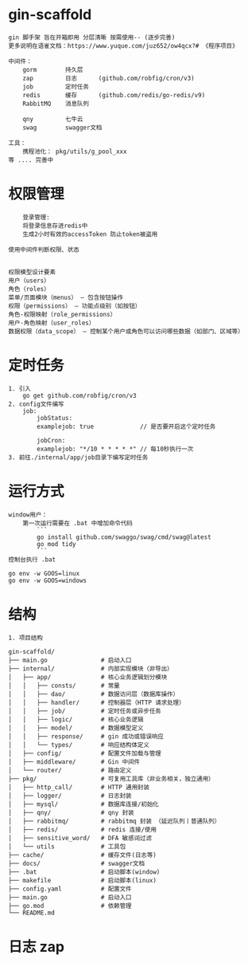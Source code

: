 # gin-scaffold
    gin 脚手架 旨在开箱即用 分层清晰 按需使用-- (逐步完善)
    更多说明在语雀文档：https://www.yuque.com/juz652/ow4qcx?# 《程序项目》

    中间件：
        gorm        持久层
        zap         日志      (github.com/robfig/cron/v3)
        job         定时任务
        redis       缓存      (github.com/redis/go-redis/v9)
        RabbitMQ    消息队列

        qny         七牛云
        swag        swagger文档
        
    工具：
        携程池化： pkg/utils/g_pool_xxx
    等 .... 完善中

# 权限管理
    
```
    登录管理:
    将登录信息存进redis中
    生成2小时有效的accessToken 防止token被盗用
```
    使用中间件判断权限、状态


    权限模型设计要素
    用户（users）
    角色（roles）
    菜单/页面模块（menus） — 包含按钮操作
    权限（permissions） — 功能点级别（如按钮）
    角色-权限映射（role_permissions）
    用户-角色映射（user_roles）
    数据权限（data_scope） — 控制某个用户或角色可以访问哪些数据（如部门、区域等）

# 定时任务
    1. 引入
        go get github.com/robfig/cron/v3
    2. config文件编写
        job:
            jobStatus:
            examplejob: true             // 是否要开启这个定时任务
            
            jobCron:
            examplejob: "*/10 * * * * *" // 每10秒执行一次
    3. 前往./internal/app/job目录下编写定时任务
        

# 运行方式
    window用户：
        第一次运行需要在 .bat 中增加命令代码
            ```
            go install github.com/swaggo/swag/cmd/swag@latest
            go mod tidy
            ```
    控制台执行 .bat
    
    go env -w GOOS=linux
    go env -w GOOS=windows
# 结构
    1. 项目结构

```
gin-scaffold/
├── main.go               # 启动入口
├── internal/             # 内部实现模块（非导出）
│   ├── app/              # 核心业务逻辑划分模块
│   │   ├── consts/       # 常量
│   │   ├── dao/          # 数据访问层（数据库操作）
│   │   ├── handler/      # 控制器层（HTTP 请求处理）
│   │   ├── job/          # 定时任务或异步任务
│   │   ├── logic/        # 核心业务逻辑
│   │   ├── model/        # 数据模型定义
│   │   ├── response/     # gin 成功或错误响应
│   │   └── types/        # 响应结构体定义
│   ├── config/           # 配置文件加载与管理
│   ├── middleware/       # Gin 中间件
│   └── router/           # 路由定义
├── pkg/                  # 可复用工具库（非业务相关，独立通用）
│   ├── http_call/        # HTTP 通用封装
│   ├── logger/           # 日志封装
│   ├── mysql/            # 数据库连接/初始化
│   ├── qny/              # qny 封装
│   ├── rabbitmq/         # rabbitmq 封装 （延迟队列丨普通队列）
│   ├── redis/            # redis 连接/使用
│   ├── sensitive_word/   # DFA 敏感词过滤
│   └── utils             # 工具包
├── cache/                # 缓存文件(日志等)
├── docs/                 # swagger文档
├── .bat                  # 启动脚本(window)
├── makefile              # 启动脚本(linux)
├── config.yaml           # 配置文件
├── main.go               # 启动入口
├── go.mod                # 依赖管理
└── README.md  
```

# 日志 zap

